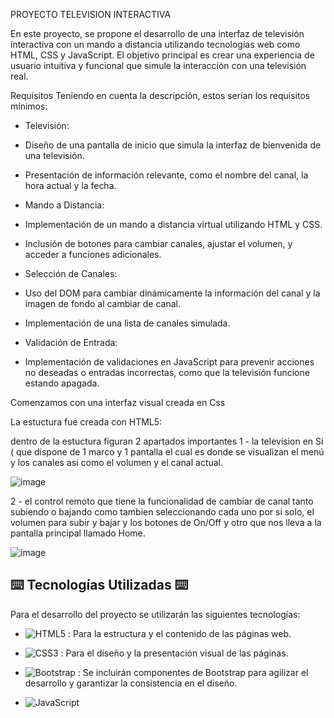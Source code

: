 PROYECTO TELEVISION INTERACTIVA 

En este proyecto, se propone el desarrollo de una interfaz de televisión
interactiva con un mando a distancia utilizando tecnologías web como HTML, CSS y
JavaScript. El objetivo principal es crear una experiencia de usuario intuitiva y
funcional que simule la interacción con una televisión real.

Requisitos
Teniendo en cuenta la descripción, estos serían los requisitos mínimos:

- Televisión:
- Diseño de una pantalla de inicio que simula la interfaz de bienvenida
de una televisión.
- Presentación de información relevante, como el nombre del canal, la
hora actual y la fecha.

- Mando a Distancia:
- Implementación de un mando a distancia virtual utilizando HTML y
CSS.
- Inclusión de botones para cambiar canales, ajustar el volumen, y
acceder a funciones adicionales.

- Selección de Canales:
- Uso del DOM para cambiar dinámicamente la información del canal y
la imagen de fondo al cambiar de canal.
- Implementación de una lista de canales simulada.
- Validación de Entrada:
- Implementación de validaciones en JavaScript para prevenir acciones
no deseadas o entradas incorrectas, como que la televisión funcione
estando apagada.

Comenzamos con una interfaz visual creada en Css 

La estuctura fue creada con HTML5:

   dentro de la estuctura figuran 2 apartados importantes
      1 - la television en Si ( que dispone de 1 marco y 1 pantalla el cual es donde se visualizan el menú y los canales asi como el volumen y el canal actual.
      
  ![image](https://github.com/JPCali/proyectoDos/assets/161878420/f1f2287c-827b-4bf0-b257-743952101e35)

  2 - el control remoto que tiene la funcionalidad de cambiar de canal tanto subiendo o bajando como tambien seleccionando cada uno por si solo, el volumen para subir y bajar y los botones de On/Off 
  y otro que nos lleva a la pantalla principal llamado Home.

  ![image](https://github.com/JPCali/proyectoDos/assets/161878420/edd5f85e-056c-4493-bbd9-a5a5fab13da4)




## ⌨️ Tecnologías Utilizadas ⌨️

Para el desarrollo del proyecto se utilizarán las siguientes tecnologías:

- ![HTML5](https://img.shields.io/badge/html5-%23E34F26.svg?style=for-the-badge&logo=html5&logoColor=white) : Para la estructura y el contenido de las páginas web.
  
- ![CSS3](https://img.shields.io/badge/css3-%231572B6.svg?style=for-the-badge&logo=css3&logoColor=white) : Para el diseño y la presentación visual de las páginas.

- ![Bootstrap](https://img.shields.io/badge/bootstrap-%238511FA.svg?style=for-the-badge&logo=bootstrap&logoColor=white) : Se incluirán componentes de Bootstrap para agilizar el desarrollo y garantizar la consistencia en el diseño.
- ![JavaScript](https://img.shields.io/badge/javascript-%23323330.svg?style=for-the-badge&logo=javascript&logoColor=%23F7DF1E)
